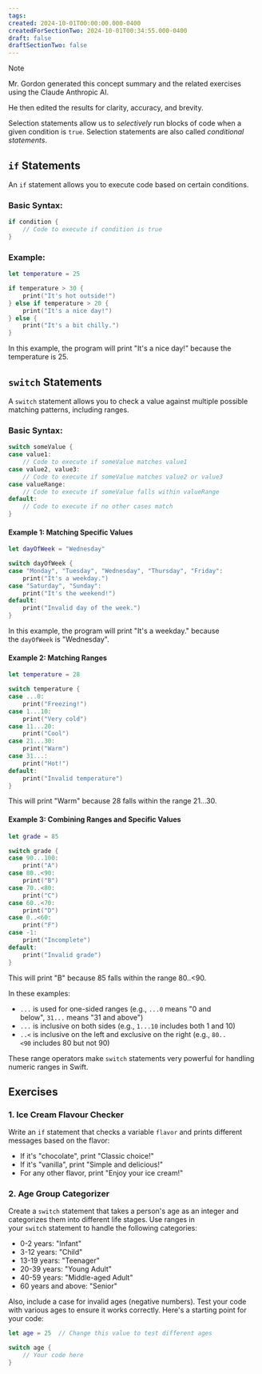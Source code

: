 ```yaml
---
tags:
created: 2024-10-01T00:00:00.000-0400
createdForSectionTwo: 2024-10-01T00:34:55.000-0400
draft: false
draftSectionTwo: false
---
```


> [!NOTE]
> 
> Mr. Gordon generated this concept summary and the related exercises using the Claude Anthropic AI.
> 
> He then edited the results for clarity, accuracy, and brevity.

Selection statements allow us to *selectively* run blocks of code when a given condition is `true`. Selection statements are also called *conditional statements*.

## `if` Statements

An `if` statement allows you to execute code based on certain conditions.

### Basic Syntax:

```swift
if condition {
    // Code to execute if condition is true
}
```

### Example:

```swift
let temperature = 25

if temperature > 30 {
    print("It's hot outside!")
} else if temperature > 20 {
    print("It's a nice day!")
} else {
    print("It's a bit chilly.")
}
```

In this example, the program will print "It's a nice day!" because the temperature is 25.

## `switch` Statements

A `switch` statement allows you to check a value against multiple possible matching patterns, including ranges.

### Basic Syntax:

```swift
switch someValue {
case value1:
    // Code to execute if someValue matches value1
case value2, value3:
    // Code to execute if someValue matches value2 or value3
case valueRange:
    // Code to execute if someValue falls within valueRange
default:
    // Code to execute if no other cases match
}
```

#### Example 1: Matching Specific Values

```swift
let dayOfWeek = "Wednesday"

switch dayOfWeek {
case "Monday", "Tuesday", "Wednesday", "Thursday", "Friday":
    print("It's a weekday.")
case "Saturday", "Sunday":
    print("It's the weekend!")
default:
    print("Invalid day of the week.")
}
```

In this example, the program will print "It's a weekday." because the `dayOfWeek` is "Wednesday".

#### Example 2: Matching Ranges

```swift
let temperature = 28

switch temperature {
case ...0:
    print("Freezing!")
case 1...10:
    print("Very cold")
case 11...20:
    print("Cool")
case 21...30:
    print("Warm")
case 31...:
    print("Hot!")
default:
    print("Invalid temperature")
}
```

This will print "Warm" because 28 falls within the range 21...30.

#### Example 3: Combining Ranges and Specific Values

```swift
let grade = 85

switch grade {
case 90...100:
    print("A")
case 80..<90:
    print("B")
case 70..<80:
    print("C")
case 60..<70:
    print("D")
case 0..<60:
    print("F")
case -1:
    print("Incomplete")
default:
    print("Invalid grade")
}
```

This will print "B" because 85 falls within the range 80..<90.

In these examples:

- `...` is used for one-sided ranges (e.g., `...0` means "0 and below", `31...` means "31 and above")
- `...` is inclusive on both sides (e.g., `1...10` includes both 1 and 10)
- `..<` is inclusive on the left and exclusive on the right (e.g., `80..<90` includes 80 but not 90)

These range operators make `switch` statements very powerful for handling numeric ranges in Swift.

## Exercises

### 1. Ice Cream Flavour Checker

Write an `if` statement that checks a variable `flavor` and prints different messages based on the flavor:

- If it's "chocolate", print "Classic choice!"
- If it's "vanilla", print "Simple and delicious!"
- For any other flavor, print "Enjoy your ice cream!"
 
### 2. Age Group Categorizer

Create a `switch` statement that takes a person's age as an integer and categorizes them into different life stages. Use ranges in your `switch` statement to handle the following categories:

- 0-2 years: "Infant"
- 3-12 years: "Child"
- 13-19 years: "Teenager"
- 20-39 years: "Young Adult"
- 40-59 years: "Middle-aged Adult"
- 60 years and above: "Senior"

Also, include a case for invalid ages (negative numbers). Test your code with various ages to ensure it works correctly. Here's a starting point for your code:

```swift
let age = 25  // Change this value to test different ages

switch age {
    // Your code here
}
```